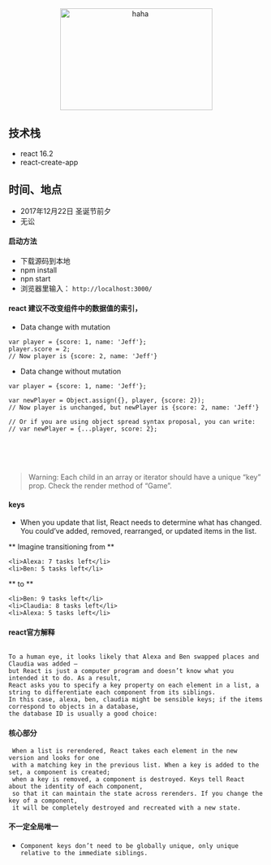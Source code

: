 


<div  align="center">    
<img src="http://i.imgur.com/KzGAHLE.png" width = "300" height = "200" alt="haha" align=center />
</div>


## 技术栈

* react 16.2
* react-create-app 


## 时间、地点

* 2017年12月22日 圣诞节前夕
* 无讼





#### 启动方法

* 下载源码到本地
* npm install 
* npn start 
* 浏览器里输入： `http://localhost:3000/`

#### react 建议不改变组件中的数据值的索引，

* Data change with mutation

```
var player = {score: 1, name: 'Jeff'};
player.score = 2;
// Now player is {score: 2, name: 'Jeff'}

```

* Data change without mutation

```
var player = {score: 1, name: 'Jeff'};

var newPlayer = Object.assign({}, player, {score: 2});
// Now player is unchanged, but newPlayer is {score: 2, name: 'Jeff'}

// Or if you are using object spread syntax proposal, you can write:
// var newPlayer = {...player, score: 2};

```


<br><br><br>


> Warning: Each child in an array or iterator should have a unique “key” prop. Check the render method of “Game”.

#### keys


* When you update that list, React needs to determine what has changed.
  You could’ve added, removed, rearranged, or updated items in the list.
  
  
** Imagine transitioning from **

```
<li>Alexa: 7 tasks left</li>
<li>Ben: 5 tasks left</li>

```

** to **


```
<li>Ben: 9 tasks left</li>
<li>Claudia: 8 tasks left</li>
<li>Alexa: 5 tasks left</li>

```

#### react官方解释

```

To a human eye, it looks likely that Alexa and Ben swapped places and Claudia was added – 
but React is just a computer program and doesn’t know what you intended it to do. As a result, 
React asks you to specify a key property on each element in a list, a string to differentiate each component from its siblings. 
In this case, alexa, ben, claudia might be sensible keys; if the items correspond to objects in a database, 
the database ID is usually a good choice:

```

#### 核心部分


```
 When a list is rerendered, React takes each element in the new version and looks for one 
 with a matching key in the previous list. When a key is added to the set, a component is created;
 when a key is removed, a component is destroyed. Keys tell React about the identity of each component, 
 so that it can maintain the state across rerenders. If you change the key of a component, 
 it will be completely destroyed and recreated with a new state.

```
    
#### 不一定全局唯一

* `Component keys don’t need to be globally unique, only unique relative to the immediate siblings.`






















